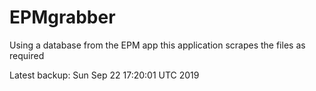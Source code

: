 # EPMgrabber
Using a database from the EPM app this application scrapes the files as required


Latest backup: Sun Sep 22 17:20:01 UTC 2019
